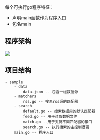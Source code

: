 每个可执行go程序特征：
- 声明main函数作为程序入口
- 包名main

## 程序架构
![](https://tva1.sinaimg.cn/large/0081Kckwgy1glshcnt0grj317g0u0ng8.jpg)

## 项目结构
```
- sample
    - data
        data.json -- 包含一组数据源
    - matchers
        rss.go -- 搜素rss源的匹配器
    - search
        default.go -- 搜索数据用的默认匹配器
        feed.go -- 用于读取数据文件
        match.go --用于支持不同匹配器的接口
        search.go -- 执行搜索的主控制逻辑
    main.go -- 程序入口
```